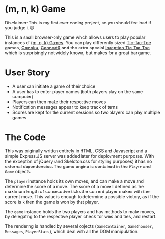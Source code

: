 # (m, n, k) Game
Disclaimer: This is my first ever coding project, so you should feel bad if you judge it :smile:

This is a small browser-only game which allows users to play popular instances of [(m, n, k) Games](https://en.wikipedia.org/wiki/M,n,k-game). You can play differently sized [Tic-Tac-Toe](https://en.wikipedia.org/wiki/M,n,k-game) games, [Gomoku](https://en.wikipedia.org/wiki/Tic-tac-toe), [Connect6](https://en.wikipedia.org/wiki/Connect6) and the extra special [Inception Tic-Tac-Toe](http://mathwithbaddrawings.com/2013/06/16/ultimate-tic-tac-toe/) which is surprisingly not widely known, but makes for a great bar game.

# User Story
- A user can initiate a game of their choice
- A user has to enter player names (both players play on the same computer)
- Players can then make their respective moves
- Notification messages appear to keep track of turns
- Scores are kept for the current sessions so two players can play multiple games

# The Code
This was originally written entirely in HTML, CSS and Javascript and a simple Express.JS server was added later for deployment purposes. With the exception of jQuery (and Skeloton.css for styling purposes) it has no external dependencies. The game engine is contained in the ```Player``` and ```Game``` objects.

The ```player``` instance holds its own moves, and can make a move and determine the score of a move. The score of a move I defined as the maximum length of consecutive ticks the current player makes with the current move. This value is enough to determine a possible victory, as if the score is ```k``` then the game is won by that player.

The ```game``` instance holds the two players and has methods to make moves, by delegating to the respective player, check for wins and ties, and restart.

The rendering is handled by several objects (```GameContainer```, ```GameChooser```, ```Messages```, ```PlayerStats```), which deal with all the DOM manipulation. 
